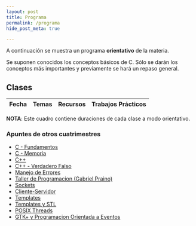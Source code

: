 ```yaml
---
layout: post
title: Programa
permalink: /programa
hide_post_meta: true

---
```

A continuación se muestra un programa **orientativo** de la materia.

Se suponen conocidos los conceptos básicos de C. Sólo se darán los conceptos más importantes y previamente se hará un repaso general.

## Clases

<table class="table table-striped">
<thead>
  <tr>
    <th>Fecha</th>
    <th>Temas</th>
    <th>Recursos</th>
    <th>Trabajos Prácticos</th>
  </tr>
</thead>
<tbody id="lectures-table">
</tbody>
</table>

**NOTA**: Este cuadro contiene duraciones de cada clase a modo orientativo.


### Apuntes de otros cuatrimestres

<ul>
<li><a href="/assets/apuntes_legacy/C - Fundamentos.pdf.7z">C - Fundamentos</a></li>
<li><a href="/assets/apuntes_legacy/C - Memoria.pdf.7z">C - Memoria</a></li>

<li><a href="/assets/apuntes_legacy/C++.pdf.7z">C++</a></li>
<li><a href="/assets/apuntes_legacy/C++ - Verdadero Falso.pdf.7z">C++ - Verdadero Falso</a></li>
<li><a href="/assets/apuntes_legacy/Manejo de Errores.pdf.7z">Manejo de Errores</a></li>

<li><a href="/assets/apuntes_legacy/TallerDeProgramacion_GabrielPraino.pdf.7z">Taller de Programacion (Gabriel Praino)</a></li>

<li><a href="/assets/apuntes_legacy/Sockets.pdf.7z">Sockets</a></li>
<li><a href="/assets/apuntes_legacy/Cliente-Servidor.pdf.7z">Cliente-Servidor</a></li>

<li><a href="/assets/apuntes_legacy/Templates.pdf.7z">Templates</a></li>
<li><a href="/assets/apuntes_legacy/Templates y STL.pdf.7z">Templates y STL</a></li>

<li><a href="/assets/apuntes_legacy/POSIX Threads.pdf.7z">POSIX Threads</a></li>

<li><a href="/assets/apuntes_legacy/GTK+ y Programacion Orientada a Eventos.pdf.7z">GTK+ y Programacion Orientada a Eventos</a></li>
</ul>

<script>
createList = function(array) {
    var node = document.createElement("ul");
    array.forEach(function(el) {
        var item = document.createElement("li");
        item.innerHTML = el;
        node.appendChild(item);
    });
    return node;
}

createListOfLinks = function(array) {
    var node = document.createElement("ul");
    array.forEach(function(el) {
        var item = document.createElement("li");
        var anchor = document.createElement("a");
        anchor.href = el.link;
        anchor.innerHTML = el.name;
        item.appendChild(anchor);
        node.appendChild(item);
    });
    return node;
}

wrapCell = function (child) {
    var wrapper = document.createElement("td");
    wrapper.appendChild(child);
    return wrapper;
}



nextweek = function (aDate){
    return new Date(aDate.getTime() + 7 * 24 * 60 * 60 * 1000);
}

date_to_string = function (aDate) {
    return aDate.getDate() + '/' + (aDate.getMonth() + 1) + '/' + aDate.getFullYear();
}

fillLecturesTable = function(initial_date, lectures) {
    var today = new Date();
    var nextLectureFound = false;
    var table = document.getElementById("lectures-table");
    var aDate = initial_date;

    for (var i = 0; i < lectures.length; i++) {
        var row = document.createElement("tr");

        if ( today < aDate && nextLectureFound === false ) {
            nextLectureFound = true;
            row.className = "info";

            var dateNode = document.createTextNode(date_to_string(aDate) + "  \n(próxima clase)");
        }
        else {
            var dateNode = document.createTextNode(date_to_string(aDate));
        }

        var contentSublist = createList(lectures[i].contents);
        var linkSublist = createListOfLinks(lectures[i].links);
        var eventSublist = createList(lectures[i].events);

        row.appendChild(wrapCell(dateNode));
        row.appendChild(wrapCell(contentSublist));
        row.appendChild(wrapCell(linkSublist));
        row.appendChild(wrapCell(eventSublist));

        table.appendChild(row);
        aDate = nextweek(aDate);
    }
}

var lectures = [
    {
        contents:
            ["Introducción a la materia (1h)", "Conceptos de C avanzados (3hs)"],
        events:
            ["Ejercicio 0 - Explicación (C)"],
        links: [
             {
                name: "Introducción a la Materia (presentación)",
                link: "https://github.com/Taller-de-Programacion/Taller-de-Programacion.github.io/raw/master/assets/2018/introduccion.pdf",
             },
             {
                name: "Memoria en C/C++ (handout)",
                link: "https://github.com/Taller-de-Programacion/clases/raw/master/memoria/bin/memoria-handout.pdf",
             },
             {
                name: "Proceso de Compilación (presentación)",
                link: "https://github.com/Taller-de-Programacion/Taller-de-Programacion.github.io/raw/master/assets/2018/proceso_de_compilacion.pdf",
             },
             {
                name: "Proceso de Compilación (tutorial)",
                link: "https://github.com/Taller-de-Programacion/compilacion",
             }
        ],
    },
    {
        contents:
            ["Introducción a Sockets (3hs)", "Repaso de Archivos y TDAs (1h)"],
        events:
            ["Ejercicio 0 - Entrega", "Ejercicio 1 - Explicación (C)"],
        links:
            [
             {
                name: "Introducción a sockets TCP en C (handout)",
                link: "https://github.com/Taller-de-Programacion/clases/raw/master/sockets/bin/sockets-handout.pdf",
             },
             {
                name: "Sockets TCP en C (ejemplos)",
                link: "https://github.com/Taller-de-Programacion/clases/tree/master/sockets/src",
             },
             {
                name: "Archivos (presentación)",
                link: "https://github.com/Taller-de-Programacion/Taller-de-Programacion.github.io/raw/master/assets/2018/archivos.pdf",
             },
             {
                name: "TDAs (presentación)",
                link: "https://github.com/Taller-de-Programacion/Taller-de-Programacion.github.io/raw/master/assets/2018/tipos_de_datos_abstractos.pdf",
             },
        ],
    },
    {
        contents:
            ["Clases, RAII, Move Semantics en C++ (2hs)", "Herencia y Polimorfismo en C++ (2hs)"],
        events:
            ["Ejercicio 0 - Dev. Entrega"],
        links:
            [
             {
                name: "struct y clases C++ (handout)",
                link: "https://github.com/Taller-de-Programacion/clases/raw/master/classes/bin/classes-handout.pdf",
             },
             {
                name: "Pasaje de objetos (handout)",
                link: "https://github.com/Taller-de-Programacion/clases/raw/master/moving/bin/moving-handout.pdf",
             },
             {
                name: "Herencia y Polimorfismo (handout)",
                link: "https://github.com/Taller-de-Programacion/Taller-de-Programacion.github.io/raw/master/assets/2018/polimorfismo-handout.pdf",
             },
        ],
    },
    {
        contents:
            ["Introducción a Threads (4hs)"],
        events:
            ["Ejercicio 1 - Entrega 1", "Ejercicio 2 - Explicación (C++)"],
        links:
            [
             {
                name: "Threads en C++ (tutorial)",
                link: "https://github.com/Taller-de-Programacion/threads",
             },
        ]
    },
    {
        contents:
            ["Templates/STL (3h)", "Operadores en C++ (1h)"],
        events:
            ["Ejercicio 1 - Dev. Entrega 1"],
        links:
            [
             {
                name: "Templates (handout)",
                link: "https://github.com/Taller-de-Programacion/clases/raw/master/templates/bin/templates-handout.pdf",
             },
             {
                name: "STL (handout)",
                link: "https://github.com/Taller-de-Programacion/clases/raw/master/stl/bin/stl-handout.pdf",
             },
         ],
    },
    {
        contents:
            ["Excepciones (1hs)", "Introducción a la Arquitectura Cliente-Servidor (3hs)"],
        events:
            ["Ejercicio 1 - Entrega 2", "Ejercicio 2 - Entrega 1", "Ejercicio 3 - Explicación (C++)"],
        links:
            [
             {
                name: "Manejo de Errores (handout)",
                link: "https://github.com/Taller-de-Programacion/clases/raw/master/manejodeerrores/bin/manejodeerrores-handout.pdf",
             },
             {
                name: "Cliente-Servidor (handout)",
                link: "https://github.com/Taller-de-Programacion/clases/raw/master/client_server_arch/bin/client_server_arch-handout.pdf",
             },
            ],
    },
    {
        contents:
            ["Sockets UDP (1hs)", "Features extra de C++ (1hs)", "Espacio para consultas (1hs)", "Programación Orientada a Eventos (1hs)"],
        events:
            ["Ejercicio 1 - Dev. Entrega 2", "Ejercicio 2 - Dev. Entrega 1"],
        links:
            [
             {
                name: "Programación Orientada a Eventos (handout)",
                link: "https://github.com/Taller-de-Programacion/Taller-de-Programacion.github.io/raw/master/assets/2018/poe-handout.pdf",
             },
             {
                name: "Extra C++",
                link: "https://github.com/Taller-de-Programacion/clases/tree/master/cpp-misc",
             }
            ],
    },
    {
        contents:
            ["CMake (0.5h)", "SDL (1h)", "Qt5 (2.5h)"],
        events:
            ["Ejercicio 2 - Entrega 2", "Ejercicio 3 - Entrega 1"],
        links:
            [
             {
                name: "Bibliotecas GUI (En proceso)",
                link: "https://github.com/Taller-de-Programacion/clases/tree/feature/bibliotecas-gui/bibliotecas-gui",
             }
            ]
    },
    {
        contents:
            ["Desarrollo de Trabajo Grupal"],
        events:
            ["Ejercicio 2 - Dev. Entrega 2", "Ejercicio 3 - Dev. Entrega 1", "Ejercicio final - Explicación (C++)"],
        links:
            [],
    },
    {
        contents:
            ["Desarrollo de Trabajo Grupal"],
        events:
            ["Ejercicio 3 - Entrega 2"],
        links:
            [],
    },
    {
        contents:
            ["Desarrollo de Trabajo Grupal"],
        events:
            ["Ejercicio 3 - Dev. Entrega 2"],
        links:
            [],
    },
    {
        contents:
            ["Desarrollo de Trabajo Grupal"],
        events:
            [],
        links:
            [],
    },
    {
        contents:
            ["Desarrollo de Trabajo Grupal"],
        events:
            [],
        links:
            [],
    },
    {
        contents:
            ["Desarrollo de Trabajo Grupal"],
        events:
            ["Ejercicio final - Pre-entrega"],
        links:
            [],
    },
    {
        contents:
            ["Desarrollo de Trabajo Grupal"],
        events:
            ["Ejercicio final - Dev. Pre-entrega"],
        links:
            [],
    },
    {
        contents:
            ["Desarrollo de Trabajo Grupal"],
        events:
            ["Ejercicio final - Entrega"],
        links:
            [],
    },
];

fillLecturesTable(new Date("2018/03/13"), lectures);
</script>

